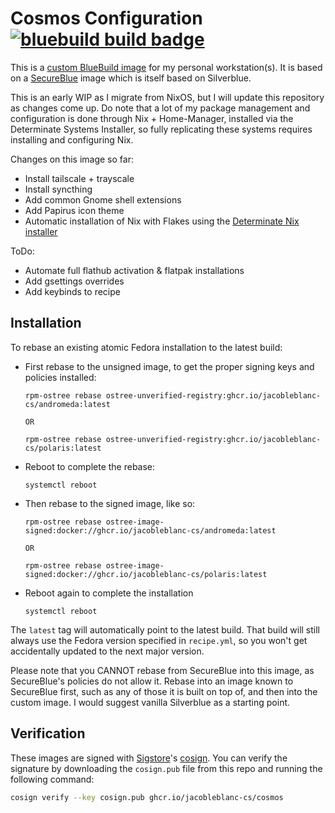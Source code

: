 # Cosmos Configuration &nbsp; [![bluebuild build badge](https://github.com/jacobleblanc-cs/cosmos/actions/workflows/build.yml/badge.svg)](https://github.com/jacobleblanc-cs/cosmos/actions/workflows/build.yml)

This is a [custom BlueBuild image](https://github.com/blue-build/template) for my personal workstation(s). It is based on a [SecureBlue](https://github.com/secureblue/secureblue) image which is itself based on Silverblue.

This is an early WIP as I migrate from NixOS, but I will update this repository as changes come up. Do note that a lot of my package management and configuration is done through Nix + Home-Manager, installed via the Determinate Systems Installer, so fully replicating these systems requires installing and configuring Nix.

Changes on this image so far:
 - Install tailscale + trayscale
 - Install syncthing
 - Add common Gnome shell extensions
 - Add Papirus icon theme
 - Automatic installation of Nix with Flakes using the [Determinate Nix installer](https://github.com/DeterminateSystems/nix-installer)

ToDo:
 - Automate full flathub activation & flatpak installations
 - Add gsettings overrides
 - Add keybinds to recipe


## Installation


To rebase an existing atomic Fedora installation to the latest build:

- First rebase to the unsigned image, to get the proper signing keys and policies installed:
  ```
  rpm-ostree rebase ostree-unverified-registry:ghcr.io/jacobleblanc-cs/andromeda:latest

  OR

  rpm-ostree rebase ostree-unverified-registry:ghcr.io/jacobleblanc-cs/polaris:latest
  ```
- Reboot to complete the rebase:
  ```
  systemctl reboot
  ```
- Then rebase to the signed image, like so:
  ```
  rpm-ostree rebase ostree-image-signed:docker://ghcr.io/jacobleblanc-cs/andromeda:latest

  OR

  rpm-ostree rebase ostree-image-signed:docker://ghcr.io/jacobleblanc-cs/polaris:latest
  ```
- Reboot again to complete the installation
  ```
  systemctl reboot
  ```

The `latest` tag will automatically point to the latest build. That build will still always use the Fedora version specified in `recipe.yml`, so you won't get accidentally updated to the next major version.

Please note that you CANNOT rebase from SecureBlue into this image, as SecureBlue's policies do not allow it. Rebase into an image known to SecureBlue first, such as any of those it is built on top of, and then into the custom image. I would suggest vanilla Silverblue as a starting point.


## Verification

These images are signed with [Sigstore](https://www.sigstore.dev/)'s [cosign](https://github.com/sigstore/cosign). You can verify the signature by downloading the `cosign.pub` file from this repo and running the following command:

```bash
cosign verify --key cosign.pub ghcr.io/jacobleblanc-cs/cosmos
```

